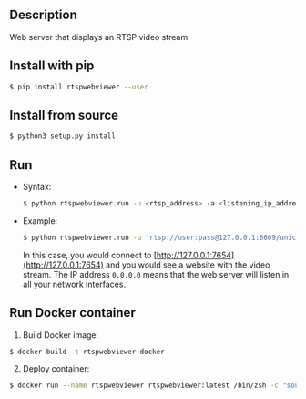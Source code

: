 Description
-----------

Web server that displays an RTSP video stream.

Install with pip
----------------

```bash
$ pip install rtspwebviewer --user
```

Install from source
-------------------

```bash
$ python3 setup.py install
```

Run 
---

* Syntax:
  ```bash
  $ python rtspwebviewer.run -u <rtsp_address> -a <listening_ip_address> -p <port> -t <web_title>
  ```

* Example:
  ```bash
  $ python rtspwebviewer.run -u 'rtsp://user:pass@127.0.0.1:8669/unicast' -a 0.0.0.0 -p 7654 -t 'RTSP Web Viewer'
  ```
  In this case, you would connect to [http://127.0.0.1:7654](http://127.0.0.1:7654) and you would see a website with the video stream. The IP address `0.0.0.0` means that the web server will listen in all your network interfaces.
  
 
Run Docker container
---------------------
1. Build Docker image:
```bash
$ docker build -t rtspwebviewer docker
```

2. Deploy container:
```bash
$ docker run --name rtspwebviewer rtspwebviewer:latest /bin/zsh -c "source $HOME/.zshrc && python -m rtspwebviewer.run -u <rtsp_address> -a <listening_ip_address> -p <port> -t <web_title>"
```
